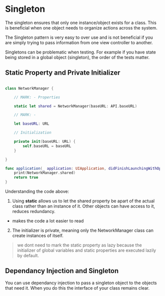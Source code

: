 # Singleton

The singleton ensures that only one instance/object exists for a class. This is beneficial when one object needs to organize actions across the system.

The Singleton pattern is very easy to over use and is not beneficial if you are simply trying to pass information from one view controller to another.

Singletons can be problematic when testing. For example if you have state being stored in a global object (singleton), the order of the tests matter. 


## Static Property and Private Initializer

``` swift

class NetworkManager {

    // MARK: - Properties

    static let shared = NetworkManager(baseURL: API.baseURL)

    // MARK: -

    let baseURL: URL

    // Initialization

    private init(baseURL: URL) {
        self.baseURL = baseURL
    }

}

func application(_ application: UIApplication, didFinishLaunchingWithOptions launchOptions: [UIApplicationLaunchOptionsKey: Any]?) -> Bool {
    print(NetworkManager.shared)
    return true
}
```
Understanding the code above:
1. Using **static** allows us to let the shared property be apart of the actual class rather than an instance of it. Other objects can have access to it, reduces redundancy.
  - makes the code a lot easier to read 
2. The initializer is private, meaning only the NetworkManager class can create instances of itself. 
> we dont need to mark the static property as lazy because the initializer of global variables and static properties are executed lazily by default. 

## Dependancy Injection and Singleton

You can use dependancy injection to pass a singleton object to the objects that need it. When you do this the interface of your class remains clear. 

